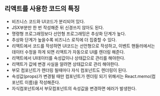 ## 리액트를 사용한 코드의 특징

- 비즈니스 코드와 UI코드가 분리되어 있다.
- JSX부분만 한 번 작성해준 뒤 신경쓰지 않아도 된다.
- 명령형 프로그래밍보다 선언형 프로그래밍은 추상화 단계가 높다.
- 추상화 단계가 높을수록 비즈니스 로직에 더 집중할 수 있다.
- 리액트에서 코드를 작성하면 UI코드는 선언형으로 작성하고, 이벤트 핸들러에서는 데이터 수정을 하게 되면 리액트가 자동으로 UI를 렌더링 해준다.
- 리액트에서 UI데이터를 속성값이나 상태값으로 관리를 해야한다.
- 리액트가 값에 변경 사실을 알려면 상태값으로 관리 해야한다.
- 부모 컴포넌트가 렌더링 될때마다 자식 컴포넌트도 렌더링이 된다.
- 속성값(props)가 변경될 때만 컴포넌트가 렌더링 되기 위해서는 React.memo(컴포넌트 이름)을 작성해준다.
- 자식컴포넌트에서 부모컴포넌트의 속성값을 변경하면 에러가 발생한다.